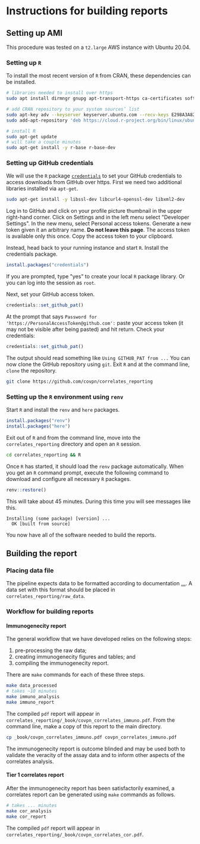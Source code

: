 # Instructions for building reports

## Setting up AMI

This procedure was tested on a `t2.large` AWS instance with Ubuntu 20.04.

### Setting up `R`

To install the most recent version of `R` from CRAN, these dependencies can be installed. 

```bash
# libraries needed to install over https
sudo apt install dirmngr gnupg apt-transport-https ca-certificates software-properties-common

# add CRAN repository to your system sources’ list
sudo apt-key adv --keyserver keyserver.ubuntu.com --recv-keys E298A3A825C0D65DFD57CBB651716619E084DAB9
sudo add-apt-repository 'deb https://cloud.r-project.org/bin/linux/ubuntu focal-cran40/'

# install R
sudo apt-get update 
# will take a couple minutes
sudo apt-get install -y r-base r-base-dev 
```

### Setting up GitHub credentials

We will use the `R` package [`credentials`](https://github.com/r-lib/credentials) to set your GitHub credentials to access downloads from GitHub over https. First we need two additional libraries installed via `apt-get`.

```bash
sudo apt-get install -y libssl-dev libcurl4-openssl-dev libxml2-dev
```

Log in to GitHub and click on your profile picture thumbnail in the upper right-hand corner. Click on Settings and in the left menu select "Developer Settings". In the new menu, select Personal access tokens. Generate a new token given it an arbitrary name. __Do not leave this page__. The access token is available only this once. Copy the access token to your clipboard.

Instead, head back to your running instance and start `R`. Install the credentials package.

```r
install.packages("credentials")
```

If you are prompted, type "yes" to create your local `R` package library. Or you can log into the session as `root`. 

Next, set your GitHub access token.

```r
credentials::set_github_pat()
```

At the prompt that says `Password for 'https://PersonalAccessToken@github.com':` paste your access token (it may not be visible after being pasted) and hit return. Check your credentials: 

```r
credentials::set_github_pat()
```

The output should read something like `Using GITHUB_PAT from ...` You can now clone the GitHub repository using `git`. Exit `R` and at the command line, `clone` the repository.

```bash 
git clone https://github.com/covpn/correlates_reporting
```

### Setting up the `R` environment using `renv`

Start `R` and install the `renv` and `here` packages.

```r
install.packages("renv")
install.packages("here")
```

Exit out of `R` and from the command line, move into the `correlates_reporting` directory and open an `R` session.

```bash
cd correlates_reporting && R
```

Once `R` has started, it should load the `renv` package automatically. When you get an `R` command prompt, execute the following command to download and configure all necessary `R` packages.

```R
renv::restore()
```

This will take about 45 minutes. During this time you will see messages like this.

````
Installing (some package) [version] ...
  OK [built from source]
````

You now have all of the software needed to build the reports.


## Building the report

### Placing data file

The pipeline expects data to be formatted according to documentation [...](https://github.com/covpn/correlates_reporting/). A data set with this format should be placed in `correlates_reporting/raw_data`.

### Workflow for building reports

#### Immunogenecity report

The general workflow that we have developed relies on the following steps:
1. pre-processing the raw data;
2. creating immunogenecity figures and tables; and
3. compiling the immunogenecity report.

There are `make` commands for each of these three steps.

```bash
make data_processed
# takes ~10 minutes
make immuno_analysis
make immuno_report
```

The compiled `pdf` report will appear in `correlates_reporting/_book/covpn_correlates_immuno.pdf`. From the command line, make a copy of this report to the main directory.

```bash
cp _book/covpn_correlates_immuno.pdf covpn_correlates_immuno.pdf
```

The immunogenecity report is outcome blinded and may be used both to validate the veracity of the assay data and to inform other aspects of the correlates analysis. 

#### Tier 1 correlates report

After the immunogenecity report has been satisfactorily examined, a correlates report can be generated using `make` commands as follows.

```bash
# takes ... minutes
make cor_analysis
make cor_report
```

The compiled `pdf` report will appear in `correlates_reporting/_book/covpn_correlates_cor.pdf`.
